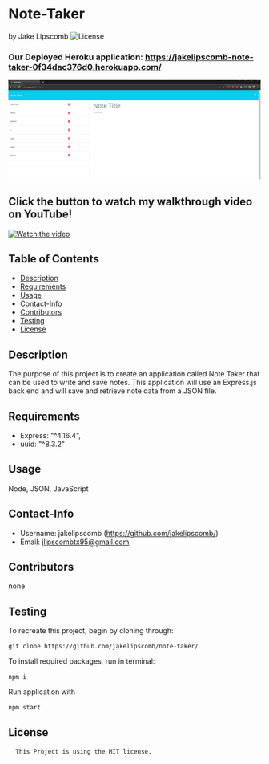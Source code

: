 # Note-Taker 
  by Jake Lipscomb
  ![License](https://img.shields.io/badge/License-MIT-blue.svg)

### Our Deployed Heroku application: https://jakelipscomb-note-taker-0f34dac376d0.herokuapp.com/

![Screenshot](/public/assets/images/note-taker.png)

## Click the button to watch my walkthrough video on YouTube!
[![Watch the video](https://cdn-icons-png.flaticon.com/256/1384/1384060.png)](https://youtu.be/xKw0yk2zAt8)


  ## Table of Contents
  * [Description](#description)
  * [Requirements](#requirements)
  * [Usage](#usage)
  * [Contact-Info](#contact-info)
  * [Contributors](#contributors)
  * [Testing](#testing)
* [License](#license)

## Description
The purpose of this project is to create an application called Note Taker that can be used to write and save notes. This application will use an Express.js back end and will save and retrieve note data from a JSON file.
## Requirements
* Express: "^4.16.4",
* uuid: "^8.3.2"
## Usage
Node, JSON, JavaScript
## Contact-Info
* Username: jakelipscomb (https://github.com/jakelipscomb/)
* Email: jlipscombtx95@gmail.com
## Contributors
none
## Testing

To recreate this project, begin by cloning through:

    git clone https://github.com/jakelipscomb/note-taker/

To install required packages, run in terminal:

    npm i

Run application with

    npm start


## License
      This Project is using the MIT license.